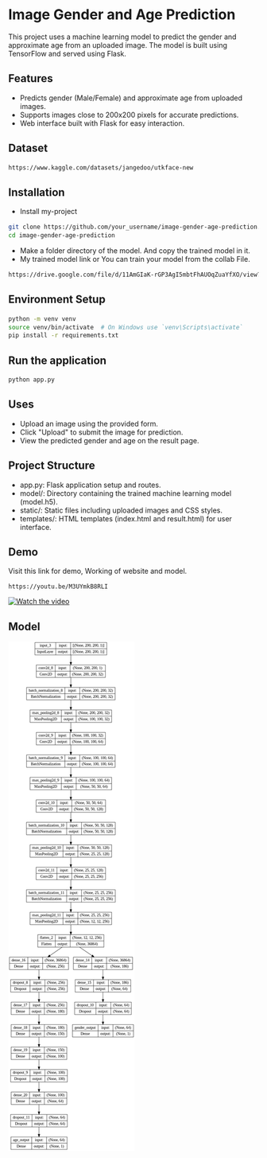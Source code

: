 
# Image Gender and Age Prediction

This project uses a machine learning model to predict the gender and approximate age from an uploaded image. The model is built using TensorFlow and served using Flask.


## Features

- Predicts gender (Male/Female) and approximate age from uploaded images.
- Supports images close to 200x200 pixels for accurate predictions.
- Web interface built with Flask for easy interaction.
## Dataset
```bash
https://www.kaggle.com/datasets/jangedoo/utkface-new
```

## Installation

- Install my-project

```bash
git clone https://github.com/your_username/image-gender-age-prediction.git
cd image-gender-age-prediction

```
- Make a folder directory of the model. And copy the trained model in it.
- My trained model link or You can train your model from the collab File.
```bash
https://drive.google.com/file/d/11AmGIaK-rGP3AgI5mbtFhAUOqZuaYfXO/view?usp=sharing
```
    
## Environment Setup

```bash
python -m venv venv
source venv/bin/activate  # On Windows use `venv\Scripts\activate`
pip install -r requirements.txt
```

## Run the application

```bash
python app.py
```


## Uses

- Upload an image using the provided form.
- Click "Upload" to submit the image for prediction.
- View the predicted gender and age on the result page.
## Project Structure

- app.py: Flask application setup and routes.
- model/: Directory containing the trained machine learning model (model.h5).
- static/: Static files including uploaded images and CSS styles.
- templates/: HTML templates (index.html and result.html) for user interface.
## Demo
Visit this link for demo, Working of website and model.
```
https://youtu.be/M3UYmkB8RLI
```
[![Watch the video](https://img.youtube.com/vi/M3UYmkB8RLI/maxresdefault.jpg)](https://www.youtube.com/watch?v=M3UYmkB8RLI)

## Model

![App Screenshot](model.png)
